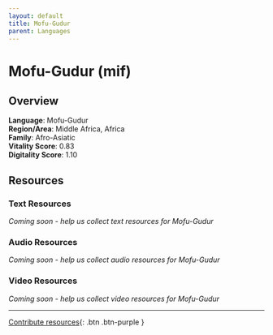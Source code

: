 ```yaml
---
layout: default
title: Mofu-Gudur
parent: Languages
---
```


# Mofu-Gudur (mif)

## Overview

**Language**: Mofu-Gudur  
**Region/Area**: Middle Africa, Africa  
**Family**: Afro-Asiatic  
**Vitality Score**: 0.83  
**Digitality Score**: 1.10  

## Resources

### Text Resources
*Coming soon - help us collect text resources for Mofu-Gudur*

### Audio Resources
*Coming soon - help us collect audio resources for Mofu-Gudur*

### Video Resources
*Coming soon - help us collect video resources for Mofu-Gudur*

---

[Contribute resources](https://fairtrain.github.io/){: .btn .btn-purple }
